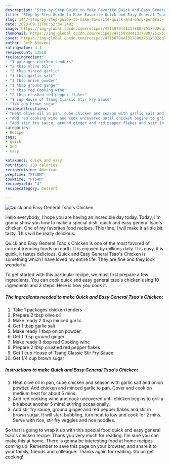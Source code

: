 ```yaml
---
description: "Step-by-Step Guide to Make Favorite Quick and Easy General Tsao&amp;#39;s Chicken"
title: "Step-by-Step Guide to Make Favorite Quick and Easy General Tsao&amp;#39;s Chicken"
slug: 1447-step-by-step-guide-to-make-favorite-quick-and-easy-general-tsao-and-39-s-chicken
date: 2020-09-11T00:52:34.248Z
image: https://img-global.cpcdn.com/recipes/4715079441317888/751x532cq70/quick-and-easy-general-tsaos-chicken-recipe-main-photo.jpg
thumbnail: https://img-global.cpcdn.com/recipes/4715079441317888/751x532cq70/quick-and-easy-general-tsaos-chicken-recipe-main-photo.jpg
cover: https://img-global.cpcdn.com/recipes/4715079441317888/751x532cq70/quick-and-easy-general-tsaos-chicken-recipe-main-photo.jpg
author: Seth Stevens
ratingvalue: 4.1
reviewcount: 13518
recipeingredient:
- "1 packages chicken tenders"
- "2 tbsp olive oil"
- "2 tbsp minced garlic"
- "1 tbsp garlic salt"
- "1 tbsp onion powder"
- "1 tbsp ground ginger"
- "3 tbsp red Cooking wine"
- "2 tbsp crushed red pepper flakes"
- "1 cup House of Tsang Classic Stir Fry Sauce"
- "1/4 cup brown sugar"
recipeinstructions:
- "Heat olive oil in pan, cube chicken and season with garlic salt and onion powder. Add chicken and minced garlic to pan. Cover and cook on medium heat for about 5 mins."
- "Add red cooking wine and cook uncovered until chicken begins to grill a bit(about another 5 mins) stirring occasionally."
- "Add stir fry sauce, ground ginger and red pepper flakes and stir in brown sugar. It will start bubbling, turn heat to low and cook for 2 mins. Serve with rice, stir fry veggies and rice noodles."
categories:
- Recipe
tags:
- quick
- and
- easy

katakunci: quick and easy 
nutrition: 138 calories
recipecuisine: American
preptime: "PT10M"
cooktime: "PT54M"
recipeyield: "4"
recipecategory: Dessert

---
```



![Quick and Easy General Tsao&#39;s Chicken](https://img-global.cpcdn.com/recipes/4715079441317888/751x532cq70/quick-and-easy-general-tsaos-chicken-recipe-main-photo.jpg)

Hello everybody, I hope you are having an incredible day today. Today, I'm gonna show you how to make a special dish, quick and easy general tsao&#39;s chicken. One of my favorites food recipes. This time, I will make it a little bit tasty. This will be really delicious.



Quick and Easy General Tsao&#39;s Chicken is one of the most favored of current trending foods on earth. It is enjoyed by millions daily. It is easy, it is quick, it tastes delicious. Quick and Easy General Tsao&#39;s Chicken is something which I have loved my entire life. They are fine and they look wonderful.


To get started with this particular recipe, we must first prepare a few ingredients. You can cook quick and easy general tsao&#39;s chicken using 10 ingredients and 3 steps. Here is how you cook it.

<!--inarticleads1-->

##### The ingredients needed to make Quick and Easy General Tsao&#39;s Chicken:

1. Take 1 packages chicken tenders
1. Prepare 2 tbsp olive oil
1. Make ready 2 tbsp minced garlic
1. Get 1 tbsp garlic salt
1. Make ready 1 tbsp onion powder
1. Get 1 tbsp ground ginger
1. Make ready 3 tbsp red Cooking wine
1. Prepare 2 tbsp crushed red pepper flakes
1. Get 1 cup House of Tsang Classic Stir Fry Sauce
1. Get 1/4 cup brown sugar




<!--inarticleads2-->

##### Instructions to make Quick and Easy General Tsao&#39;s Chicken:

1. Heat olive oil in pan, cube chicken and season with garlic salt and onion powder. Add chicken and minced garlic to pan. Cover and cook on medium heat for about 5 mins.
1. Add red cooking wine and cook uncovered until chicken begins to grill a bit(about another 5 mins) stirring occasionally.
1. Add stir fry sauce, ground ginger and red pepper flakes and stir in brown sugar. It will start bubbling, turn heat to low and cook for 2 mins. Serve with rice, stir fry veggies and rice noodles.




So that is going to wrap it up with this special food quick and easy general tsao&#39;s chicken recipe. Thank you very much for reading. I'm sure you can make this at home. There is gonna be interesting food at home recipes coming up. Remember to save this page on your browser, and share it to your family, friends and colleague. Thanks again for reading. Go on get cooking!
